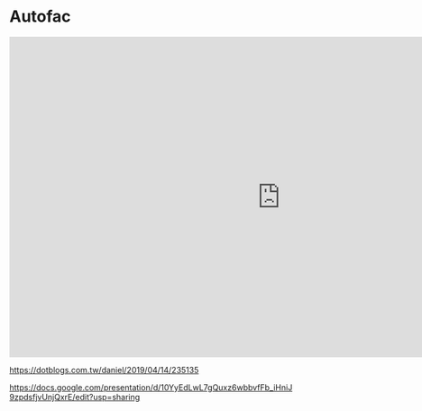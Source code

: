 # Autofac

<iframe src="https://docs.google.com/presentation/d/e/2PACX-1vQmd3DIboFhjpUrlmpx3tW3QVG5qGh7CDIEVY0PaewAgBs2mr5NWyYK2NF1_a4vQnOXrO5AdBoHHGkF/embed?start=false&loop=true&delayms=3000" frameborder="0" width="960" height="569" allowfullscreen="true" mozallowfullscreen="true" webkitallowfullscreen="true"></iframe>

<https://dotblogs.com.tw/daniel/2019/04/14/235135>

<https://docs.google.com/presentation/d/10YyEdLwL7gQuxz6wbbvfFb_iHniJ9zpdsfjvUnjQxrE/edit?usp=sharing>
